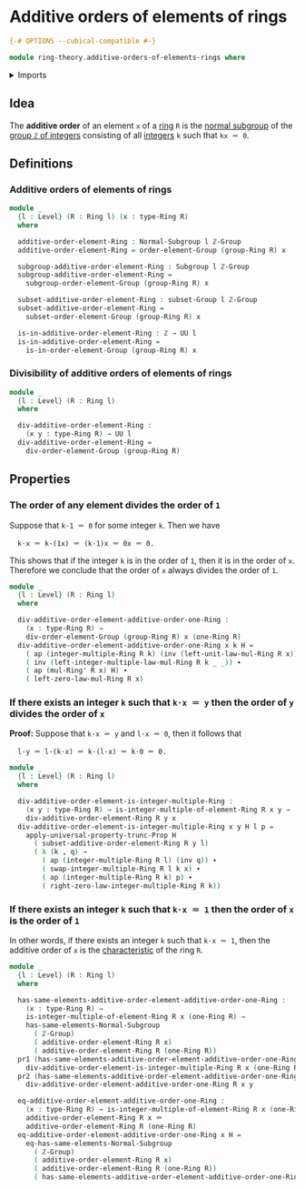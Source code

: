 # Additive orders of elements of rings

```agda
{-# OPTIONS --cubical-compatible #-}

module ring-theory.additive-orders-of-elements-rings where
```

<details><summary>Imports</summary>

```agda
open import elementary-number-theory.group-of-integers
open import elementary-number-theory.integers

open import foundation.action-on-identifications-functions
open import foundation.dependent-pair-types
open import foundation.existential-quantification
open import foundation.identity-types
open import foundation.propositional-truncations
open import foundation.universe-levels

open import group-theory.normal-subgroups
open import group-theory.orders-of-elements-groups
open import group-theory.subgroups
open import group-theory.subsets-groups

open import ring-theory.integer-multiples-of-elements-rings
open import ring-theory.rings
```

</details>

## Idea

The **additive order** of an element `x` of a [ring](ring-theory.rings.md) `R`
is the [normal subgroup](group-theory.normal-subgroups.md) of the
[group `ℤ` of integers](elementary-number-theory.group-of-integers.md)
consisting of all [integers](elementary-number-theory.integers.md) `k` such that
`kx ＝ 0`.

## Definitions

### Additive orders of elements of rings

```agda
module _
  {l : Level} (R : Ring l) (x : type-Ring R)
  where

  additive-order-element-Ring : Normal-Subgroup l ℤ-Group
  additive-order-element-Ring = order-element-Group (group-Ring R) x

  subgroup-additive-order-element-Ring : Subgroup l ℤ-Group
  subgroup-additive-order-element-Ring =
    subgroup-order-element-Group (group-Ring R) x

  subset-additive-order-element-Ring : subset-Group l ℤ-Group
  subset-additive-order-element-Ring =
    subset-order-element-Group (group-Ring R) x

  is-in-additive-order-element-Ring : ℤ → UU l
  is-in-additive-order-element-Ring =
    is-in-order-element-Group (group-Ring R) x
```

### Divisibility of additive orders of elements of rings

```agda
module _
  {l : Level} (R : Ring l)
  where

  div-additive-order-element-Ring :
    (x y : type-Ring R) → UU l
  div-additive-order-element-Ring =
    div-order-element-Group (group-Ring R)
```

## Properties

### The order of any element divides the order of `1`

Suppose that `k·1 ＝ 0` for some integer `k`. Then we have

```text
  k·x ＝ k·(1x) ＝ (k·1)x ＝ 0x ＝ 0.
```

This shows that if the integer `k` is in the order of `1`, then it is in the
order of `x`. Therefore we conclude that the order of `x` always divides the
order of `1`.

```agda
module _
  {l : Level} (R : Ring l)
  where

  div-additive-order-element-additive-order-one-Ring :
    (x : type-Ring R) →
    div-order-element-Group (group-Ring R) x (one-Ring R)
  div-additive-order-element-additive-order-one-Ring x k H =
    ( ap (integer-multiple-Ring R k) (inv (left-unit-law-mul-Ring R x))) ∙
    ( inv (left-integer-multiple-law-mul-Ring R k _ _)) ∙
    ( ap (mul-Ring' R x) H) ∙
    ( left-zero-law-mul-Ring R x)
```

### If there exists an integer `k` such that `k·x ＝ y` then the order of `y` divides the order of `x`

**Proof:** Suppose that `k·x ＝ y` and `l·x ＝ 0`, then it follows that

```text
  l·y ＝ l·(k·x) ＝ k·(l·x) ＝ k·0 ＝ 0.
```

```agda
module _
  {l : Level} (R : Ring l)
  where

  div-additive-order-element-is-integer-multiple-Ring :
    (x y : type-Ring R) → is-integer-multiple-of-element-Ring R x y →
    div-additive-order-element-Ring R y x
  div-additive-order-element-is-integer-multiple-Ring x y H l p =
    apply-universal-property-trunc-Prop H
      ( subset-additive-order-element-Ring R y l)
      ( λ (k , q) →
        ( ap (integer-multiple-Ring R l) (inv q)) ∙
        ( swap-integer-multiple-Ring R l k x) ∙
        ( ap (integer-multiple-Ring R k) p) ∙
        ( right-zero-law-integer-multiple-Ring R k))
```

### If there exists an integer `k` such that `k·x ＝ 1` then the order of `x` is the order of `1`

In other words, if there exists an integer `k` such that `k·x ＝ 1`, then the
additive order of `x` is the
[characteristic](ring-theory.characteristics-rings.md) of the ring `R`.

```agda
module _
  {l : Level} (R : Ring l)
  where

  has-same-elements-additive-order-element-additive-order-one-Ring :
    (x : type-Ring R) →
    is-integer-multiple-of-element-Ring R x (one-Ring R) →
    has-same-elements-Normal-Subgroup
      ( ℤ-Group)
      ( additive-order-element-Ring R x)
      ( additive-order-element-Ring R (one-Ring R))
  pr1 (has-same-elements-additive-order-element-additive-order-one-Ring x H y) =
    div-additive-order-element-is-integer-multiple-Ring R x (one-Ring R) H y
  pr2 (has-same-elements-additive-order-element-additive-order-one-Ring x H y) =
    div-additive-order-element-additive-order-one-Ring R x y

  eq-additive-order-element-additive-order-one-Ring :
    (x : type-Ring R) → is-integer-multiple-of-element-Ring R x (one-Ring R) →
    additive-order-element-Ring R x ＝
    additive-order-element-Ring R (one-Ring R)
  eq-additive-order-element-additive-order-one-Ring x H =
    eq-has-same-elements-Normal-Subgroup
      ( ℤ-Group)
      ( additive-order-element-Ring R x)
      ( additive-order-element-Ring R (one-Ring R))
      ( has-same-elements-additive-order-element-additive-order-one-Ring x H)
```
